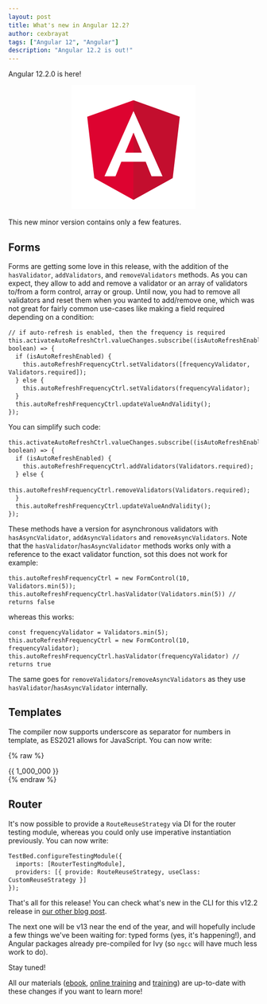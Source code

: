 ```yaml
---
layout: post
title: What's new in Angular 12.2?
author: cexbrayat
tags: ["Angular 12", "Angular"]
description: "Angular 12.2 is out!"
---
```


Angular&nbsp;12.2.0 is here!

<p style="text-align: center;">
  <a href="https://github.com/angular/angular/blob/master/CHANGELOG.md#1220-2021-08-04">
    <img class="rounded img-fluid" style="max-width: 100%" src="/assets/images/angular.png" alt="Angular logo" />
  </a>
</p>

This new minor version contains only a few features.

## Forms

Forms are getting some love in this release,
with the addition of the `hasValidator`, `addValidators`, and `removeValidators` methods.
As you can expect, they allow to add and remove a validator or an array of validators to/from a form control, array or group.
Until now, you had to remove all validators and reset them when you wanted to add/remove one,
which was not great for fairly common use-cases like making a field required depending on a condition:

    // if auto-refresh is enabled, then the frequency is required
    this.activateAutoRefreshCtrl.valueChanges.subscribe((isAutoRefreshEnabled: boolean) => {
      if (isAutoRefreshEnabled) {
        this.autoRefreshFrequencyCtrl.setValidators([frequencyValidator, Validators.required]);
      } else {
        this.autoRefreshFrequencyCtrl.setValidators(frequencyValidator);
      }
      this.autoRefreshFrequencyCtrl.updateValueAndValidity();
    });

You can simplify such code:

    this.activateAutoRefreshCtrl.valueChanges.subscribe((isAutoRefreshEnabled: boolean) => {
      if (isAutoRefreshEnabled) {
        this.autoRefreshFrequencyCtrl.addValidators(Validators.required);
      } else {
        this.autoRefreshFrequencyCtrl.removeValidators(Validators.required);
      }
      this.autoRefreshFrequencyCtrl.updateValueAndValidity();
    });

These methods have a version for asynchronous validators with `hasAsyncValidator`, `addAsyncValidators` and `removeAsyncValidators`.
Note that the `hasValidator`/`hasAsyncValidator` methods works only with a reference to the exact validator function,
sot this does not work for example:

    this.autoRefreshFrequencyCtrl = new FormControl(10, Validators.min(5));
    this.autoRefreshFrequencyCtrl.hasValidator(Validators.min(5)) // returns false

whereas this works:

    const frequencyValidator = Validators.min(5);
    this.autoRefreshFrequencyCtrl = new FormControl(10, frequencyValidator);
    this.autoRefreshFrequencyCtrl.hasValidator(frequencyValidator) // returns true

The same goes for `removeValidators`/`removeAsyncValidators`
as they use `hasValidator`/`hasAsyncValidator` internally.

## Templates

The compiler now supports underscore as separator for numbers in template,
as ES2021 allows for JavaScript.
You can now write:

{% raw %}
<div>{{ 1_000_000 }}</div>
{% endraw %}

## Router

It's now possible to provide a `RouteReuseStrategy` via DI for the router testing module,
whereas you could only use imperative instantiation previously.
You can now write:

    TestBed.configureTestingModule({
      imports: [RouterTestingModule],
      providers: [{ provide: RouteReuseStrategy, useClass: CustomReuseStrategy }]
    });

That's all for this release!
You can check what's new in the CLI for this v12.2 release in [our other blog post](/2021/08/04/angular-cli-12.2/).

The next one will be v13 near the end of the year, and will hopefully include a few things we've been waiting for:
typed forms (yes, it's happening!), and Angular packages already pre-compiled for Ivy (so `ngcc` will have much less work to do).

Stay tuned!

All our materials ([ebook](https://books.ninja-squad.com/angular), [online training](https://angular-exercises.ninja-squad.com/) and [training](https://ninja-squad.com/training/angular)) are up-to-date with these changes if you want to learn more!
